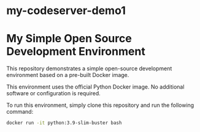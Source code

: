 # my-codeserver-demo1
# My Simple Open Source Development Environment

This repository demonstrates a simple open-source development environment based on a pre-built Docker image.

This environment uses the official Python Docker image.  No additional software or configuration is required.

To run this environment, simply clone this repository and run the following command:

```bash
docker run -it python:3.9-slim-buster bash
